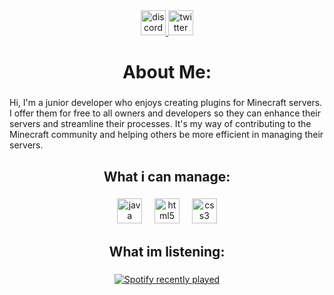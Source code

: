 <div align="center">
  <a href="https://discord.gg/A2YjRxywn5" target="_blank">
    <img src="https://img.shields.io/static/v1?message=Discord&logo=discord&label=&color=7289DA&logoColor=white&labelColor=&style=for-the-badge" height="40" alt="discord logo"  />
  </a>
  <a href="https://x.com/eychro" target="_blank">
    <img src="https://img.shields.io/static/v1?message=Twitter&logo=twitter&label=&color=1DA1F2&logoColor=white&labelColor=&style=for-the-badge" height="40" alt="twitter logo"  />
  </a>

###

<h1 align="center">About Me:</h1>

###

<p align="left">Hi, I'm a junior developer who enjoys creating plugins for Minecraft servers. I offer them for free to all owners and developers so they can enhance their servers and streamline their processes. It's my way of contributing to the Minecraft community and helping others be more efficient in managing their servers.</p>

###

<h2 align="center">What i can manage:</h2>

###

<div align="center">
  <img src="https://cdn.jsdelivr.net/gh/devicons/devicon/icons/java/java-plain.svg" height="40" alt="java logo"  />
  <img width="12" />
  <img src="https://cdn.jsdelivr.net/gh/devicons/devicon/icons/html5/html5-plain.svg" height="40" alt="html5 logo"  />
  <img width="12" />
  <img src="https://cdn.jsdelivr.net/gh/devicons/devicon/icons/css3/css3-plain.svg" height="40" alt="css3 logo"  />
</div>

###

<h2 align="center">What im listening:</h2>

###

<div align="center">
  <a href="https://open.spotify.com/user/31tziae37jovrypy7dfti5bxypuq">
    <img src="https://spotify-recently-played-readme.vercel.app/api?user=31tziae37jovrypy7dfti5bxypuq&count=3" alt="Spotify recently played"  />
  </a>
</div>

###
